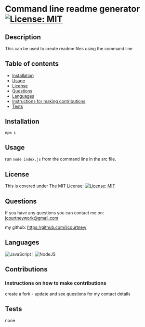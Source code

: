 # Command line readme generator [![License: MIT](https://img.shields.io/badge/License-MIT-yellow.svg)](https://opensource.org/licenses/MIT)

## Description

This can be used to create readme files using the command line

## Table of contents

- [Installation](#installation)
- [Usage](#usage)
- [License](#license)
- [Questions](#questions)
- [Languages](#languages)
- [Instructions for making contributions](#contributions)
- [Tests](#tests)

## Installation
```npm i```

## Usage
run  ```node index.js``` from the command line in the src file.

## License 
This is covered under The MIT License: 
[![License: MIT](https://img.shields.io/badge/License-MIT-yellow.svg)](https://opensource.org/licenses/MIT)

## Questions

If you have any questions you can contact me on: 
jcourtneywork@gmail.com

my github:
https://github.com/jjcourtney/

## Languages
![JavaScript](https://img.shields.io/badge/javascript-%23323330.svg?style=for-the-badge&logo=javascript&logoColor=%23F7DF1E) | ![NodeJS](https://img.shields.io/badge/node.js-%2343853D.svg?style=for-the-badge&logo=node.js&logoColor=white)

## Contributions
### Instructions on how to make contributions
create a fork - update and see questions for my contact details

## Tests
none
